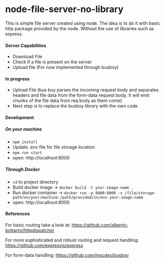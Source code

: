 # node-file-server-no-library

This is simple file server created using node. The idea is to do it with basic http package provided by the node. Without the use of libraries such as express.

#### Server Capabilities
* Download File
* Check if a file is present on the server
* Upload file (For now implemented through busboy)

#### In progress
* Upload File (bus boy parses the incoming request body and separates headers and file data from the form-data request body. It will emit chunks of the file data from req body as them come)
* Next step is to replace the busboy library with the own code.


#### Development

##### On your machine
* `npm install`
* Update .env file for file storage location
* `npm run start`
* open: http://localhsot:8000

##### Through Docker
* `cd` to project directory
* Build docker image -> `docker build -t your-image-name .`
* Run docker container -> `docker run -p 8000:8000 -v /file/storage-path/on/your/machine:/path/provided/in/env your-image-name`
* open: http://localhsot:8000

#### References

For basic routing take a look at: https://github.com/alberto-bottarini/httpdispatcher

For more sophisticated and robust routing and request handling: https://github.com/expressjs/express

For form-data handling: https://github.com/mscdex/busboy